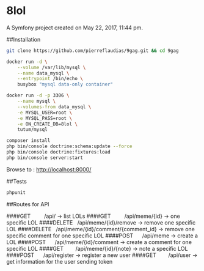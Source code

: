8lol
====

A Symfony project created on May 22, 2017, 11:44 pm.

##Installation

```bash
git clone https://github.com/pierreflaudias/9gag.git && cd 9gag
```

```bash
docker run -d \
    --volume /var/lib/mysql \
    --name data_mysql \
    --entrypoint /bin/echo \
    busybox "mysql data-only container"
```

```bash
docker run -d -p 3306 \
    --name mysql \
    --volumes-from data_mysql \
    -e MYSQL_USER=root \
    -e MYSQL_PASS=root \
    -e ON_CREATE_DB=8lol \
    tutum/mysql
```

```bash
composer install
php bin/console doctrine:schema:update --force
php bin/console doctrine:fixtures:load
php bin/console server:start
```

Browse to : [http://localhost:8000/](http://localhost:8000/)

##Tests

```bash
phpunit
```

##Routes for API

####GET &nbsp;&nbsp;&nbsp;&nbsp;&nbsp;&nbsp;&nbsp;&nbsp;/api/ -> list LOLs
####GET &nbsp;&nbsp;&nbsp;&nbsp;&nbsp;&nbsp;&nbsp;&nbsp;/api/meme/{id} -> one specific LOL
####DELETE &nbsp;&nbsp;/api/meme/{id}/remove -> remove one specific LOL
####DELETE &nbsp;&nbsp;/api/meme/{id}/comment/{comment_id} -> remove one specific comment for one specific  LOL
####POST &nbsp;&nbsp;&nbsp;&nbsp;&nbsp;/api/meme -> create a LOL
####POST &nbsp;&nbsp;&nbsp;&nbsp;&nbsp;/api/meme/{id}/comment -> create a comment for one specific LOL
####GET &nbsp;&nbsp;&nbsp;&nbsp;&nbsp;&nbsp;&nbsp;/api/meme/{id}/{note} -> note a specific LOL
####POST &nbsp;&nbsp;&nbsp;&nbsp;&nbsp;/api/register -> register a new user
####GET &nbsp;&nbsp;&nbsp;&nbsp;&nbsp;&nbsp;&nbsp;/api/user -> get information for the user sending token
